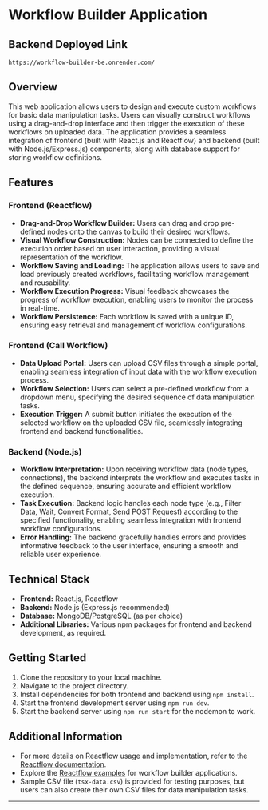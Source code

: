 # Workflow Builder Application

## Backend Deployed Link
`https://workflow-builder-be.onrender.com/`

## Overview

This web application allows users to design and execute custom workflows for basic data manipulation tasks. Users can visually construct workflows using a drag-and-drop interface and then trigger the execution of these workflows on uploaded data. The application provides a seamless integration of frontend (built with React.js and Reactflow) and backend (built with Node.js/Express.js) components, along with database support for storing workflow definitions.

## Features

### Frontend (Reactflow)

- **Drag-and-Drop Workflow Builder:** Users can drag and drop pre-defined nodes onto the canvas to build their desired workflows.
- **Visual Workflow Construction:** Nodes can be connected to define the execution order based on user interaction, providing a visual representation of the workflow.
- **Workflow Saving and Loading:** The application allows users to save and load previously created workflows, facilitating workflow management and reusability.
- **Workflow Execution Progress:** Visual feedback showcases the progress of workflow execution, enabling users to monitor the process in real-time.
- **Workflow Persistence:** Each workflow is saved with a unique ID, ensuring easy retrieval and management of workflow configurations.

### Frontend (Call Workflow)

- **Data Upload Portal:** Users can upload CSV files through a simple portal, enabling seamless integration of input data with the workflow execution process.
- **Workflow Selection:** Users can select a pre-defined workflow from a dropdown menu, specifying the desired sequence of data manipulation tasks.
- **Execution Trigger:** A submit button initiates the execution of the selected workflow on the uploaded CSV file, seamlessly integrating frontend and backend functionalities.

### Backend (Node.js)

- **Workflow Interpretation:** Upon receiving workflow data (node types, connections), the backend interprets the workflow and executes tasks in the defined sequence, ensuring accurate and efficient workflow execution.
- **Task Execution:** Backend logic handles each node type (e.g., Filter Data, Wait, Convert Format, Send POST Request) according to the specified functionality, enabling seamless integration with frontend workflow configurations.
- **Error Handling:** The backend gracefully handles errors and provides informative feedback to the user interface, ensuring a smooth and reliable user experience.

## Technical Stack

- **Frontend:** React.js, Reactflow
- **Backend:** Node.js (Express.js recommended)
- **Database:** MongoDB/PostgreSQL (as per choice)
- **Additional Libraries:** Various npm packages for frontend and backend development, as required.

## Getting Started

1. Clone the repository to your local machine.
2. Navigate to the project directory.
3. Install dependencies for both frontend and backend using `npm install`.
4. Start the frontend development server using `npm run dev`.
5. Start the backend server using `npm run start` for the nodemon to work.


## Additional Information

- For more details on Reactflow usage and implementation, refer to the [Reactflow documentation](https://reactflow.dev/learn).
- Explore the [Reactflow examples](https://github.com/xyflow/react-flow-example-apps) for workflow builder applications.
- Sample CSV file (`tsx-data.csv`) is provided for testing purposes, but users can also create their own CSV files for data manipulation tasks.

---
